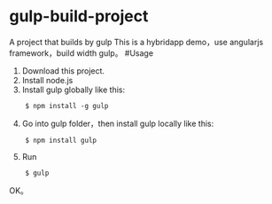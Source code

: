 # gulp-build-project
A project that builds by gulp
This is a hybridapp demo，use angularjs framework，build width gulp。
#Usage
1. Download this project.
2. Install node.js
3. Install gulp globally like this:
```
    $ npm install -g gulp
```
4. Go into gulp folder，then install gulp locally like this:
```
    $ npm install gulp
```
5. Run
```
    $ gulp
```
OK。
